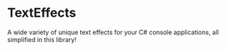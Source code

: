 # TextEffects
A wide variety of unique text effects for your C# console applications, all simplified in this library!
